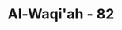 ---
title: "Al-Waqi'ah - 82"
no: 82
arabic_no: ٨٢
ayah: وَتَجْعَلُوْنَ رِزْقَكُمْ اَنَّكُمْ تُكَذِّبُوْنَ 
translation: "dan kamu menjadikan rezeki yang kamu terima (dari Allah) justru untuk mendustakan(-Nya)."
tafsir: "Allah mencela orang-orang yang meremehkan Al-Qur'an, yang memandangnya sebagai ucapan manusia biasa, mereka juga mencemoohkan orang-orang yang berpegang kepada Al-Qur'an dan tidak membelanya bila ada orang-orang yang menghinanya. Selanjutnya Allah swt mencela orang yang tidak mensyukuri nikmat-nikmat Tuhan yang dikaruniakan kepada mereka, malahan nikmat-nikmat tersebut mereka sambut dengan mendustakannya. Dalam ayat yang lain yang sama maksudnya Allah berfirman: \n\nDan salat mereka di sekitar Baitullah itu, tidak lain hanyalah siulan dan tepuk tangan. (al-Anfal/8: 35)"
---